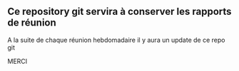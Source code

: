 

## Ce repository git servira à conserver les rapports de réunion 

A la suite de chaque réunion hebdomadaire il y aura un update de ce repo git

MERCI
